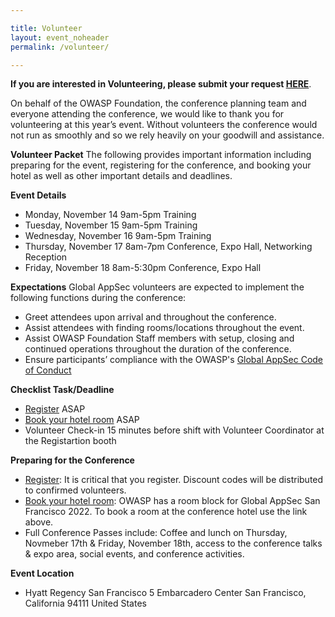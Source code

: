 ```yaml
---

title: Volunteer
layout: event_noheader
permalink: /volunteer/

---
```


**If you are interested in Volunteering, please submit your request [HERE](https://owasp.wufoo.com/forms/z10nvp4f0cet8h4/)**.

On behalf of the OWASP Foundation, the conference planning team and everyone attending the conference, we would like to thank you for volunteering at this year’s event. Without volunteers the conference would not run as smoothly and so we rely heavily on your goodwill and assistance.

**Volunteer Packet**
The following provides important information including preparing for the event, registering for the conference, and booking your hotel as well as other important details and deadlines.

**Event Details**
+ Monday, November 14 9am-5pm Training
+ Tuesday, November 15 9am-5pm Training
+ Wednesday, November 16 9am-5pm Training
+ Thursday, November 17 8am-7pm Conference, Expo Hall, Networking Reception
+ Friday, November 18 8am-5:30pm Conference, Expo Hall

**Expectations**
Global AppSec volunteers are expected to implement the following functions during the conference:
+ Greet attendees upon arrival and throughout the conference.
+ Assist attendees with finding rooms/locations throughout the event.
+ Assist OWASP Foundation Staff members with setup, closing and continued operations throughout the duration of the conference.
+ Ensure participants’ compliance with the OWASP's [Global AppSec Code of Conduct](https://sf.globalappsec.org/event/codeofconduct/) 

**Checklist Task/Deadline**
+ [Register](https://www.eventbrite.com/e/2022-owasp-global-appsec-us-tickets-368464044877) ASAP
+ [Book your hotel room](https://www.hyatt.com/en-US/group-booking/SFORS/G-WAS1) ASAP
+ Volunteer Check-in 15 minutes before shift with Volunteer Coordinator at the Registartion booth

**Preparing for the Conference**
+ [Register](https://www.eventbrite.com/e/2022-owasp-global-appsec-us-tickets-368464044877): It is critical that you register. Discount codes will be distributed to confirmed volunteers.
+ [Book your hotel room](https://www.hyatt.com/en-US/group-booking/SFORS/G-WAS1): OWASP has a room block for Global AppSec San Francisco 2022. To book a room at the conference hotel use the link above.
+ Full Conference Passes include: Coffee and lunch on Thursday, Novmeber 17th & Friday, November 18th, access to the conference talks & expo area, social events, and conference activities.

**Event Location** 
+ Hyatt Regency San Francisco 5 Embarcadero Center San Francisco, California 94111 United States

